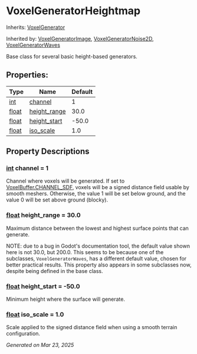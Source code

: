 # VoxelGeneratorHeightmap

Inherits: [VoxelGenerator](VoxelGenerator.md)

Inherited by: [VoxelGeneratorImage](VoxelGeneratorImage.md), [VoxelGeneratorNoise2D](VoxelGeneratorNoise2D.md), [VoxelGeneratorWaves](VoxelGeneratorWaves.md)

Base class for several basic height-based generators.

## Properties: 


Type                                                                      | Name                             | Default 
------------------------------------------------------------------------- | -------------------------------- | --------
[int](https://docs.godotengine.org/en/stable/classes/class_int.html)      | [channel](#i_channel)            | 1       
[float](https://docs.godotengine.org/en/stable/classes/class_float.html)  | [height_range](#i_height_range)  | 30.0    
[float](https://docs.godotengine.org/en/stable/classes/class_float.html)  | [height_start](#i_height_start)  | -50.0   
[float](https://docs.godotengine.org/en/stable/classes/class_float.html)  | [iso_scale](#i_iso_scale)        | 1.0     
<p></p>

## Property Descriptions

### [int](https://docs.godotengine.org/en/stable/classes/class_int.html)<span id="i_channel"></span> **channel** = 1

Channel where voxels will be generated. If set to [VoxelBuffer.CHANNEL_SDF](VoxelBuffer.md#i_CHANNEL_SDF), voxels will be a signed distance field usable by smooth meshers. Otherwise, the value 1 will be set below ground, and the value 0 will be set above ground (blocky).

### [float](https://docs.godotengine.org/en/stable/classes/class_float.html)<span id="i_height_range"></span> **height_range** = 30.0

Maximum distance between the lowest and highest surface points that can generate. 

NOTE: due to a bug in Godot's documentation tool, the default value shown here is not 30.0, but 200.0. This seems to be because one of the subclasses, `VoxelGeneratorWaves`, has a different default value, chosen for better practical results. This property also appears in some subclasses now, despite being defined in the base class.

### [float](https://docs.godotengine.org/en/stable/classes/class_float.html)<span id="i_height_start"></span> **height_start** = -50.0

Minimum height where the surface will generate.

### [float](https://docs.godotengine.org/en/stable/classes/class_float.html)<span id="i_iso_scale"></span> **iso_scale** = 1.0

Scale applied to the signed distance field when using a smooth terrain configuration.

_Generated on Mar 23, 2025_
